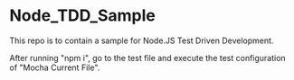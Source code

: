 # Node_TDD_Sample

This repo is to contain a sample for Node.JS Test Driven Development.

After running "npm i", go to the test file and execute the test configuration of "Mocha Current File".

